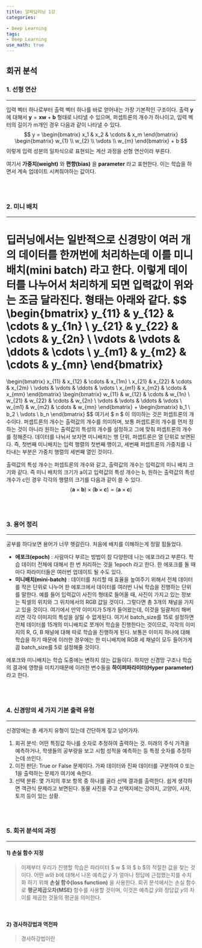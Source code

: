 ```yaml
---
title: 알짜딥러닝 1강 
categories:

- Deep Learning 
tags: 
- Deep Learning
use_math: true
---
```




## 회귀 분석 



### 1. 선형 연산 

------

입력 벡터 하나로부터 출력 벡터 하나를 바로 얻어내는 가장 기본적인 구조이다. 출력 $\mathbf{y}$에 대해서 $\mathbf{y} = \mathbf{x} \mathbf{w} + \mathbf{b}$ 형태로 나타낼 수 있으며, 퍼셉트론의 개수가 하나이고, 입력 벡터의 길이가 m개인 경우 다음과 같이 나타낼 수 있다. 
$$
y = \begin{bmatrix} x_1 & x_2 & \cdots & x_m \end{bmatrix} \begin{bmatrix}
w_{1} \\
w_{2} \\
\vdots \\
w_{m} \end{bmatrix} + 
b
$$
  이렇게 입력 성분의 일차식으로 표현되는 계산 과정을 선형 연산이라 부른다. 

여기서 __가중치(weight)__ 와 __편향(bias)__ 을 __parameter__ 라고 표현한다. 이는 학습을 하면서 계속 업데이트 시켜줘야하는 값이다.  

<br/><br/>

### 2. 미니 배치

-----

딥러닝에서는 일반적으로 신경망이 여러 개의 데이터를 한꺼번에 처리하는데 이를 __미니배치(mini batch)__ 라고 한다. 이렇게 데이터를 나누어서 처리하게 되면 입력값이 위와는 조금 달라진다. 형태는 아래와 같다. 
$$
\begin{bmatrix}
y_{11} & y_{12} & \cdots & y_{1n} \\
y_{21} & y_{22} & \cdots & y_{2n} \\
\vdots & \vdots & \ddots & \cdots \\
y_{m1} & y_{m2} & \cdots & y_{mn}
\end{bmatrix}
=
\begin{bmatrix}
x_{11} & x_{12} & \cdots & x_{1m} \\
x_{21} & x_{22} & \cdots & x_{2m} \\ 
\vdots & \vdots & \ddots & \vdots \\
x_{m1} & x_{m2} & \cdots & x_{mm}
\end{bmatrix}
\begin{bmatrix}
w_{11} & w_{12} & \cdots & w_{1n} \\
w_{21} & w_{22} & \cdots & w_{2n} \\
\vdots & \vdots & \ddots & \vdots \\
w_{m1} & w_{m2} & \cdots & w_{mn}
\end{bmatrix}
+
\begin{bmatrix}
b_1 \\
b_2 \\
\vdots \\
b_n
\end{bmatrix}
$$
 여기서 $ n $ 이 의미하는 것은 퍼셉트론의 개수이다. 퍼셉트론의 개수는 출력값의 개수를 의미하며, 보통 퍼셉트론의 개수를 먼저 정하는 것이 아니라 원하는 출력값의 특성의 개수를 설정하고 그에 맞춰 퍼셉트론의 개수를 정해준다. 데이터를 나눠서 보자면 미니배치는 행 단위, 퍼셉트론은 열 단위로 보면된다. 즉, 첫번째 미니배치는 입력 행렬의 첫번째 행이고, 세번째 퍼셉트론의 가중치를 나타내는 부분은 가중치 행렬의 세번째 열인 것이다.   

출력값의 특성 개수는 퍼셉트론의 개수와 같고, 출력값의 개수는 입력값의 미니 배치 크기와 같다. 즉 미니 배치의 크기가 a이고 입력값의 특성 개수는 b, 원하는 출력값의 특성 개수가 c인 경우 각각의 행렬의 크기를 다음과 같이 쓸 수 있다.   
$$
(\mathbf{a} \times \mathbf{b}) \times (\mathbf{b} \times \mathbf{c}) = (\mathbf{a} \times \mathbf{c})
$$
   

<br/><br/>

 ### 3. 용어 정리 

-----

공부를 하다보면 용어가 너무 헷갈린다. 처음에 배치를 이해하는게 정말 힘들었다.  

- __에포크(epoch)__ : 사람마다 부르는 방법이 참 다양한데 나는 에포크라고 부른다. 학습 데이터 전체에 대해서 한 번 처리하는 것을 1epoch 라고 한다. 한 에포크를 돌 때마다 파라미터들은 여러번 업데이트 될 수도 있다. 
- __미니배치(mini-batch)__ : 데이터를 처리할 때 효율을 높여주기 위해서 전체 데이터를 작은 단위로 나누어 한 에포크에서 데이터를 여러번 나눠 학습을 진행하는 단위를 말한다. 예를 들어 입력값이 사진의 형태로 들어올 때, 사진이 가지고 있는 정보는 픽셀의 위치와 그 위치에서의 RGB 값일 것이다. 그렇다면 총 3개의 채널을 가지고 있을 것이다. 여기에서 만약 이미지가 5개가 들어왔는데, 이것을 일괄처리 해버리면 각각 이미지의 특성을 살릴 수 없게된다. 여기서 batch_size를 15로 설정하면 전체 데이터를 15개의 미니배치로 쪼개어 학습을 진행한다는 것이므로, 각각의 이미지의 R, G, B 채널에 대해 따로 학습을 진행하게 된다. 보통은 이미지 하나에 대해 학습을 하기 때문에 이러한 경우에는 한 미니배치에 RGB 세 채널이 모두 들어가게끔 batch_size를 5로 설정해줄 것이다. 

에포크와 미니배치는 학습 도중에는 변하지 않는 값들이다. 하지만 신경망 구조나 학습의 결과에 영향을 미치기때문에 이러한 변수들을 __하이퍼파라미터(Hyper parameter)__ 라고 한다. 

<br/><br/>

### 4. 신경망의 세 가지 기본 출력 유형 

------

신경망에는 총 세가지 유형이 있는데 간단하게 짚고 넘어가자. 

1. 회귀 분석: 어떤 특징값 하나를 숫자로 추정하여 출력하는 것. 미래의 주식 가격을 예측하거나, 학생들의 공부량을 보고 시험 성적을 예측하는 등 특정 숫자를 추정하는데 쓰인다. 
2. 이진 판단: True or False 문제이다. 가짜 데이터와 진짜 데이터를 구분하여 0 또는 1을 출력하는 문제가 여기에 속한다. 
3. 선택 분류: 몇 가지의 후보 항목 중 하나를 골라 선택 결과를 출력한다. 쉽게 생각하면 객관식 문제라고 보면된다. 동물 사진을 주고 선택지에는 강아지, 고양이, 사자, 토끼 등이 있는 상황. 

<br/><br/>



### 5. 회귀 분석의 과정  

----

#### 1) 손실 함수 지정 

>  이제부터 우리가 진행할 학습은 파라미터 $ w $ 와 $ b $의 적절한 값을 찾는 것이다. 어떤 $w$와 $b$에 대해서 나온 예측값 $\hat{y}$ 가 얼마나 정답에 근접했는지를 수치화 하기 위해 __손실 함수(loss function)__ 을 사용한다. 회귀 분석에서는 손실 함수로 __평균제곱오차(MSE)__ 함수를 사용할 것이며, 이것은 예측값 $\hat{y}$와 정답값 $y$의 차이를 제곱한 것들의 평균을 의미한다. 



<br/>



#### 2) 경사하강법과 역전파 

> 경사하강법이란 



